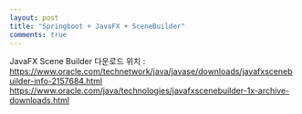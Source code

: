 ```yaml
---
layout: post
title: "Springboot + JavaFX + SceneBuilder"
comments: true
---
```


JavaFX Scene Builder 다운로드 위치 :
https://www.oracle.com/technetwork/java/javase/downloads/javafxscenebuilder-info-2157684.html
https://www.oracle.com/java/technologies/javafxscenebuilder-1x-archive-downloads.html
